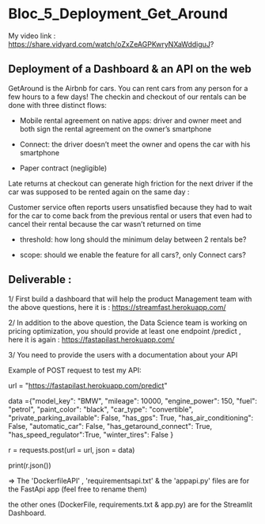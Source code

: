 # Bloc_5_Deployment_Get_Around
My video link : https://share.vidyard.com/watch/oZxZeAGPKwryNXaWddiguJ?
## Deployment of a Dashboard &amp; an API on the web

GetAround is the Airbnb for cars. You can rent cars from any person for a few hours to a few days!
The checkin and checkout of our rentals can be done with three distinct flows:

* Mobile rental agreement on native apps: driver and owner meet and both sign the rental agreement on the owner’s smartphone

* Connect: the driver doesn’t meet the owner and opens the car with his smartphone

* Paper contract (negligible)

Late returns at checkout can generate high friction for the next driver if the car was supposed to be rented again on the same day : 

Customer service often reports users unsatisfied because they had to wait for the car to come back from the previous rental or users that even had to cancel their rental because the car wasn’t returned on time

- threshold: how long should the minimum delay between 2 rentals be?

- scope: should we enable the feature for all cars?, only Connect cars?

## Deliverable :

1/ First build a dashboard that will help the product Management team with the above questions,
here it is : https://streamfast.herokuapp.com/

2/ In addition to the above question, the Data Science team is working on pricing optimization,
you should provide at least one endpoint /predict , here it is again : https://fastapilast.herokuapp.com/

3/ You need to provide the users with a documentation about your API

Example of POST request to test my API:

url = "https://fastapilast.herokuapp.com/predict"


data ={"model_key": "BMW",
  "mileage": 10000,
  "engine_power": 150,
  "fuel": "petrol",
  "paint_color": "black",
  "car_type": "convertible",
  "private_parking_available": False,
  "has_gps": True,
  "has_air_conditioning": False,
  "automatic_car": False,
  "has_getaround_connect": True,
  "has_speed_regulator":True,
  "winter_tires": False
}

r = requests.post(url = url, json = data)

print(r.json())


=> The 'DockerfileAPI' , 'requirementsapi.txt' & the 'appapi.py' files are for the FastApi app (feel free to rename them)

the other ones (DockerFile, requirements.txt & app.py) are for the Streamlit Dashboard.

